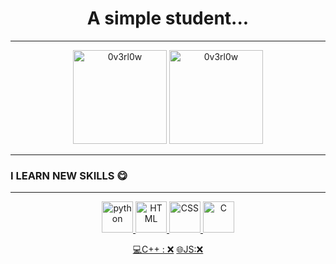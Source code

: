 <h1 align="center">
A simple student...  
</h1>

---
<p align="center">
  <img src="https://github-readme-stats.vercel.app/api/top-langs/?username=NeKroFR&layout=compact" alt="0v3rl0w" height="150" />

  <img src="https://github-readme-stats.vercel.app/api?username=NeKroFR&show_icons=true" alt="0v3rl0w" height="150" />
</p>

---


### I LEARN NEW SKILLS 😋
---
<p align="center">
<a href="https://www.python.org" target="_blank"> <img src="https://devicons.github.io/devicon/devicon.git/icons/python/python-original.svg" alt="python" width="50" height="50"/>
<a href="https://developer.mozilla.org/docs/Web/HTML" target="_blank"><img src="https://www.blog-nouvelles-technologies.fr/wp-content/uploads/2016/04/html5-logo-1-512x500.png" alt="HTML"width="50" height="50"/>
<a href="https://developer.mozilla.org/docs/Web/CSS/Reference" target="_blank"><img src="https://logodix.com/logo/1111675.png" alt="CSS"width="50" height="50"/>
<a href="https://devdocs.io/c/" target="_blank"><img src="https://external-content.duckduckgo.com/iu/?u=https%3A%2F%2Ftoppng.com%2Fpublic%2Fuploads%2Fpreview%2Fc-programming-icon-c-programming-language-logo-11562945679duaxtn3yq0.png&f=1&nofb=1" alt="C"width="50" height="50"/>
</p>      

     
<p align="center">
  <a href="https://devdocs.io/cpp/">💻C++ : ❌</a>
    <a href="https://jsdoc.app/">🌐JS:❌ </a>

</p>
